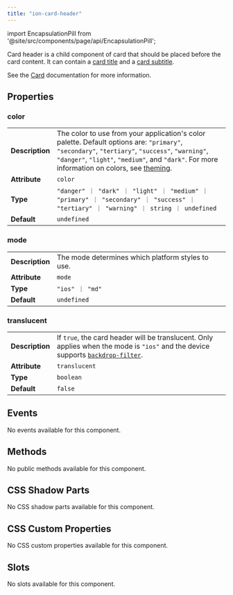 ```yaml
---
title: "ion-card-header"
---
```


import EncapsulationPill from '@site/src/components/page/api/EncapsulationPill';

<EncapsulationPill type="shadow" />

Card header is a child component of card that should be placed before the card content. It can contain a [card title](./card-title) and a [card subtitle](./card-subtitle).

See the [Card](./card) documentation for more information.

## Properties

### color

|                 |                                                                                                                                                                                                                                                                        |
| --------------- | ---------------------------------------------------------------------------------------------------------------------------------------------------------------------------------------------------------------------------------------------------------------------- |
| **Description** | The color to use from your application's color palette. Default options are: `"primary"`, `"secondary"`, `"tertiary"`, `"success"`, `"warning"`, `"danger"`, `"light"`, `"medium"`, and `"dark"`. For more information on colors, see [theming](/docs/theming/basics). |
| **Attribute**   | `color`                                                                                                                                                                                                                                                                |
| **Type**        | `"danger" ｜ "dark" ｜ "light" ｜ "medium" ｜ "primary" ｜ "secondary" ｜ "success" ｜ "tertiary" ｜ "warning" ｜ string ｜ undefined`                                                                                                                                 |
| **Default**     | `undefined`                                                                                                                                                                                                                                                            |

### mode

|                 |                                                   |
| --------------- | ------------------------------------------------- |
| **Description** | The mode determines which platform styles to use. |
| **Attribute**   | `mode`                                            |
| **Type**        | `"ios" ｜ "md"`                                   |
| **Default**     | `undefined`                                       |

### translucent

|                 |                                                                                                                                                                                                                            |
| --------------- | -------------------------------------------------------------------------------------------------------------------------------------------------------------------------------------------------------------------------- |
| **Description** | If `true`, the card header will be translucent. Only applies when the mode is `"ios"` and the device supports [`backdrop-filter`](https://developer.mozilla.org/en-US/docs/Web/CSS/backdrop-filter#Browser_compatibility). |
| **Attribute**   | `translucent`                                                                                                                                                                                                              |
| **Type**        | `boolean`                                                                                                                                                                                                                  |
| **Default**     | `false`                                                                                                                                                                                                                    |

## Events

No events available for this component.

## Methods

No public methods available for this component.

## CSS Shadow Parts

No CSS shadow parts available for this component.

## CSS Custom Properties

No CSS custom properties available for this component.

## Slots

No slots available for this component.
